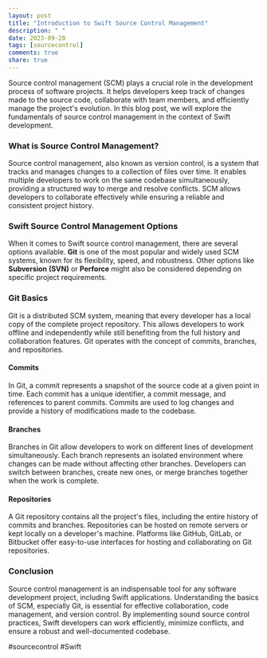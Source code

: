 ```yaml
---
layout: post
title: "Introduction to Swift Source Control Management"
description: " "
date: 2023-09-28
tags: [sourcecontrol]
comments: true
share: true
---
```


Source control management (SCM) plays a crucial role in the development process of software projects. It helps developers keep track of changes made to the source code, collaborate with team members, and efficiently manage the project's evolution. In this blog post, we will explore the fundamentals of source control management in the context of Swift development.

### What is Source Control Management?

Source control management, also known as version control, is a system that tracks and manages changes to a collection of files over time. It enables multiple developers to work on the same codebase simultaneously, providing a structured way to merge and resolve conflicts. SCM allows developers to collaborate effectively while ensuring a reliable and consistent project history.

### Swift Source Control Management Options

When it comes to Swift source control management, there are several options available. **Git** is one of the most popular and widely used SCM systems, known for its flexibility, speed, and robustness. Other options like **Subversion (SVN)** or **Perforce** might also be considered depending on specific project requirements.

### Git Basics

Git is a distributed SCM system, meaning that every developer has a local copy of the complete project repository. This allows developers to work offline and independently while still benefiting from the full history and collaboration features. Git operates with the concept of commits, branches, and repositories.

#### Commits

In Git, a commit represents a snapshot of the source code at a given point in time. Each commit has a unique identifier, a commit message, and references to parent commits. Commits are used to log changes and provide a history of modifications made to the codebase.

#### Branches

Branches in Git allow developers to work on different lines of development simultaneously. Each branch represents an isolated environment where changes can be made without affecting other branches. Developers can switch between branches, create new ones, or merge branches together when the work is complete.

#### Repositories

A Git repository contains all the project's files, including the entire history of commits and branches. Repositories can be hosted on remote servers or kept locally on a developer's machine. Platforms like GitHub, GitLab, or Bitbucket offer easy-to-use interfaces for hosting and collaborating on Git repositories.

### Conclusion

Source control management is an indispensable tool for any software development project, including Swift applications. Understanding the basics of SCM, especially Git, is essential for effective collaboration, code management, and version control. By implementing sound source control practices, Swift developers can work efficiently, minimize conflicts, and ensure a robust and well-documented codebase.

#sourcecontrol #Swift